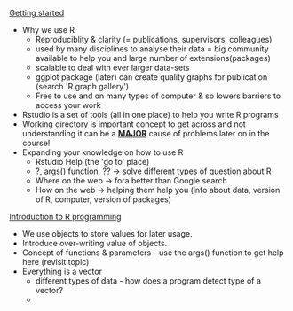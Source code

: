 <u>Getting started</u>   
* Why we use R
  - Reproduciblity & clarity (= publications, supervisors, colleagues)   
  - used by many disciplines to analyse their data = big community available to help you and large number of extensions(packages)    
  - scalable to deal with ever larger data-sets
  - ggplot package (later) can create quality graphs for publication (search 'R graph gallery')
  - Free to use and on many types of computer & so lowers barriers to access your work   
* Rstudio is a set of tools (all in one place) to help you write R programs
* Working directory is important concept to get across and not understanding it can be a <u>__MAJOR__</u> cause of problems later on in the course!
* Expanding your knowledge on how to use R    
  - Rstudio Help (the 'go to' place)
  - ?, args() function, ?? -> solve different types of question about R   
  - Where on the web -> fora better than Google search   
  - How on the web -> helping them help you (info about data, version of R, computer, version of packages)
    
<u>Introduction to R programming</u>   
* We use objects to store values for later usage.
* Introduce over-writing value of objects.
* Concept of functions & parameters - use the args() function to get help here (revisit topic)    
* Everything is a vector
  - different types of data - how does a program detect type of a vector?
  - 

